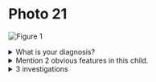 # Photo 21

![Figure 1](/pediatrics/photo/21a.png)

<details>
<summary>What is your diagnosis?</summary>
Congenital hypothyroidism (Cretinism)
</details>

<details>
<summary>Mention 2 obvious features in this child.</summary>

1. Puffy swollen eyelids
1. Macroglossia (Big tongue)

</details>

<details>
<summary>3 investigations</summary>

1. Serum T3, T4: _Reduced_
1. Serum TSH: _Increased_
1. Bone X-ray: Delayed bone age, epiphyseal dysgenesis

</details>
